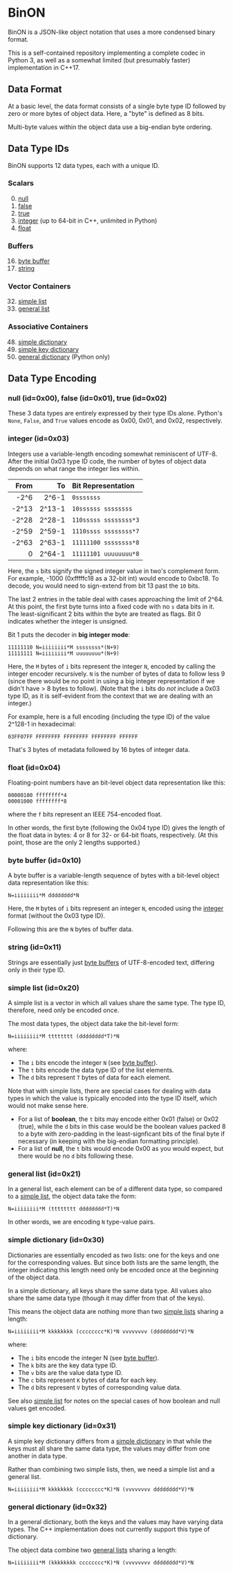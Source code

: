 BinON
=====

BinON is a JSON-like object notation that uses a more condensed binary format.

This is a self-contained repository implementing a complete codec in Python 3,
as well as a somewhat limited (but presumably faster) implementation
in C++17.

Data Format
-----------

At a basic level, the data format consists of a single byte type ID followed by
zero or more bytes of object data. Here, a "byte" is defined as 8 bits.

Multi-byte values within the object data use a big-endian byte ordering.

Data Type IDs
-------------

BinON supports 12 data types, each with a unique ID.

### Scalars ###

0. [null](#null)
1. [false](#null)
2. [true](#null)
3. [integer](#int) (up to 64-bit in C++, unlimited in Python)
4. [float](#float)

### Buffers ###

16. [byte buffer](#bytes)
17. [string](#str)

### Vector Containers ###

32. [simple list](#slist)
33. [general list](#list)

### Associative Containers ###

48. [simple dictionary](#sdict)
49. [simple key dictionary](#skdict)
50. [general dictionary](#dict) (Python only)

Data Type Encoding
------------------

<a name="null"></a>
### null (id=0x00), false (id=0x01), true (id=0x02) ###

These 3 data types are entirely expressed by their type IDs alone.
Python's `None`, `False`, and `True` values encode as 0x00, 0x01, and 0x02,
respectively.

<a name="int"></a>
### integer (id=0x03) ###

Integers use a variable-length encoding somewhat reminiscent of UTF-8.
After the initial 0x03 type ID code, the number of bytes of object data depends
on what range the integer lies within.

| From  | To     | Bit Representation    |
| ----: | -----: | :-------------------- |
|  -2^6 |  2^6-1 | `0sssssss`            |
| -2^13 | 2^13-1 | `10ssssss ssssssss`   |
| -2^28 | 2^28-1 | `110sssss ssssssss*3` |
| -2^59 | 2^59-1 | `1110ssss ssssssss*7` |
| -2^63 | 2^63-1 | `11111100 ssssssss*8` |
|     0 | 2^64-1 | `11111101 uuuuuuuu*8` |

Here, the `s` bits signify the signed integer value in two's complement form.
For example, -1000 (0xfffffc18 as a 32-bit int) would encode to 0xbc18.
To decode, you would need to sign-extend from bit 13 past the `10` bits.

The last 2 entries in the table deal with cases approaching the limit of 2^64.
At this point, the first byte turns into a fixed code with no `s` data bits
in it. The least-significant 2 bits within the byte are treated as flags.
Bit 0 indicates whether the integer is unsigned.

Bit 1 puts the decoder in **big integer mode**:

	11111110 N=iiiiiiii*M ssssssss*(N+9)
	11111111 N=iiiiiiii*M uuuuuuuu*(N+9)

Here, the `M` bytes of `i` bits represent the integer `N`, encoded by calling
the integer encoder recursively. `N` is the number of bytes of data to follow
less 9 (since there would be no point in using a big integer representation if
we didn't have > 8 bytes to follow). (Note that the `i` bits do *not* include
a 0x03 type ID, as it is self-evident from the context that we are dealing with
an integer.)

For example, here is a full encoding (including the type ID) of the value
2^128-1 in hexadecimal:

	03FF07FF FFFFFFFF FFFFFFFF FFFFFFFF FFFFFF

That's 3 bytes of metadata followed by 16 bytes of integer data.

<a name="float"></a>
### float (id=0x04) ###

Floating-point numbers have an bit-level object data representation like this:

	00000100 ffffffff*4
	00001000 ffffffff*8

where the `f` bits represent an IEEE 754-encoded float.

In other words, the first byte (following the 0x04 type ID) gives the length of
the float data in bytes: 4 or 8 for 32- or 64-bit floats, respectively.
(At this point, those are the only 2 lengths supported.)

<a name="bytes"></a>
### byte buffer (id=0x10) ###

A byte buffer is a variable-length sequence of bytes with a bit-level
object data representation like this:

	N=iiiiiiii*M dddddddd*N

Here, the `M` bytes of `i` bits represent an integer `N`, encoded using
the [integer](#int) format (without the 0x03 type ID).

Following this are the `N` bytes of buffer data.

<a name="str"></a>
### string (id=0x11) ###

Strings are essentially just [byte buffers](#bytes) of UTF-8-encoded text,
differing only in their type ID.

<a name="slist"></a>
### simple list (id=0x20) ###

A simple list is a vector in which all values share the same type.
The type ID, therefore, need only be encoded once.

The most data types, the object data take the bit-level form:

	N=iiiiiiii*M tttttttt (dddddddd*T)*N

where:

- The `i` bits encode the integer `N` (see [byte buffer](#bytes)).
- The `t` bits encode the data type ID of the list elements.
- The `d` bits represent `T` bytes of data for each element.

Note that with simple lists, there are special cases for dealing with data types
in which the value is typically encoded into the type ID itself, which would not
make sense here.

- For a list of **boolean**, the `t` bits may encode either 0x01 (false) or
0x02 (true), while the `d` bits in this case would be the boolean values
packed 8 to a byte with zero-padding in the least-signficant bits of
the final byte if necessary (in keeping with the big-endian formatting
principle).
- For a list of **null**, the `t` bits would encode 0x00 as you would expect,
but there would be no `d` bits following these.

<a name="list"></a>
### general list (id=0x21) ###

In a general list, each element can be of a different data type, so compared
to a [simple list](#slist), the object data take the form:

	N=iiiiiiii*M (tttttttt dddddddd*T)*N

In other words, we are encoding `N` type-value pairs.

<a name="sdict"></a>
### simple dictionary (id=0x30) ###

Dictionaries are essentially encoded as two lists: one for the keys and one for
the corresponding values. But since both lists are the same length, the integer
indicating this length need only be encoded once at the beginning of the
object data.

In a simple dictionary, all keys share the same data type. All values also
share the same data type (though it may differ from that of the keys).

This means the object data are nothing more than two [simple lists](#slist)
sharing a length:
	
	N=iiiiiiii*M kkkkkkkk (cccccccc*K)*N vvvvvvvv (dddddddd*V)*N

where:

- The `i` bits encode the integer N (see [byte buffer](#bytes)).
- The `k` bits are the key data type ID.
- The `v` bits are the value data type ID.
- The `c` bits represent `K` bytes of data for each key.
- The `d` bits represent `V` bytes of corresponding value data.

See also [simple list](#slist) for notes on the special cases of how
boolean and null values get encoded.

<a name="skdict"></a>
### simple key dictionary (id=0x31) ###

A simple key dictionary differs from a [simple dictionary](#sdict) in that
while the keys must all share the same data type, the values may differ from
one another in data type.

Rather than combining two simple lists, then, we need a simple list and a
general list.

	N=iiiiiiii*M kkkkkkkk (cccccccc*K)*N (vvvvvvvv dddddddd*V)*N

<a name="skdict"></a>
### general dictionary (id=0x32) ###

In a general dictionary, both the keys and the values may have varying data
types. The C++ implementation does not currently support this type of
dictionary.

The object data combine two [general lists](#list) sharing a length:

	N=iiiiiiii*M (kkkkkkkk cccccccc*K)*N (vvvvvvvv dddddddd*V)*N
